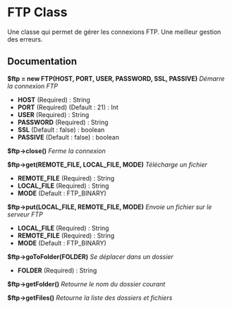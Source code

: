 # FTP Class

Une classe qui permet de gérer les connexions FTP.
Une meilleur gestion des erreurs.

## Documentation

**$ftp = new FTP(HOST, PORT, USER, PASSWORD, SSL, PASSIVE)**
_Démarre la connexion FTP_

- **HOST** (Required) : String
- **PORT** (Required) (Default : 21) : Int
- **USER** (Required) : String
- **PASSWORD** (Required) : String
- **SSL** (Default : false) : boolean
- **PASSIVE** (Default : false) : boolean

**$ftp->close()**
_Ferme la connexion_

**$ftp->get(REMOTE_FILE, LOCAL_FILE, MODE)**
_Télécharge un fichier_

- **REMOTE_FILE** (Required) : String
- **LOCAL_FILE** (Required) : String
- **MODE** (Default : FTP_BINARY)

**$ftp->put(LOCAL_FILE, REMOTE_FILE, MODE)**
_Envoie un fichier sur le serveur FTP_

- **LOCAL_FILE** (Required) : String
- **REMOTE_FILE** (Required) : String
- **MODE** (Default : FTP_BINARY)

**$ftp->goToFolder(FOLDER)**
_Se déplacer dans un dossier_

- **FOLDER** (Required) : String

**$ftp->getFolder()**
_Retourne le nom du dossier courant_

**$ftp->getFiles()**
_Retourne la liste des dossiers et fichiers_